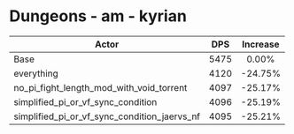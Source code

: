 # Dungeons - am - kyrian
| Actor | DPS | Increase |
|---|:---:|:---:|
|Base|5475|0.00%|
|everything|4120|-24.75%|
|no_pi_fight_length_mod_with_void_torrent|4097|-25.17%|
|simplified_pi_or_vf_sync_condition|4096|-25.19%|
|simplified_pi_or_vf_sync_condition_jaervs_nf|4095|-25.21%|
